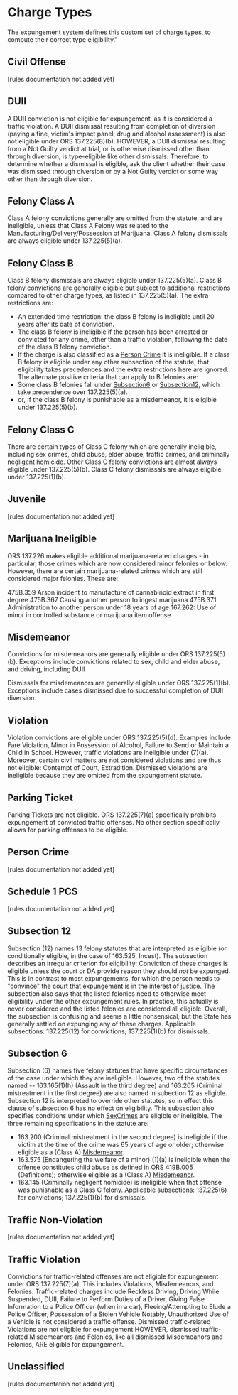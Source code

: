 # Charge Types
The expungement system defines this custom set of charge types, to compute their correct type eligibility."
## Civil Offense
\[rules documentation not added yet\]

## DUII
A DUII conviction is not eligible for expungement, as it is considered a traffic violation.
A DUII dismissal resulting from completion of diversion (paying a fine, victim's impact panel, drug and alcohol assessment) is also not eligible under ORS 137.225(8)(b).
HOWEVER, a DUII dismissal resulting from a Not Guilty verdict at trial, or is otherwise dismissed other than through diversion, is type-eligible like other dismissals.
Therefore, to determine whether a dismissal is eligible, ask the client whether their case was dismissed through diversion or by a Not Guilty verdict or some way other than through diversion.


## Felony Class A
Class A felony convictions generally are omitted from the statute, and are ineligible, unless that Class A Felony was related to the Manufacturing/Delivery/Possession of Marijuana.
Class A felony dismissals are always eligible under 137.225(5)(a).


## Felony Class B
Class B felony dismissals are always eligible under 137.225(5)(a).
Class B felony convictions are generally eligible but subject to additional restrictions compared to other charge types, as listed in 137.225(5)(a).
The extra restrictions are:
 * An extended time restriction: the class B felony is ineligible until 20 years after its date of conviction.
 * The class B felony is ineligible if the person has been arrested or convicted for any crime, other than a traffic violation, following the date of the class B felony conviction.
 * If the charge is also classified as a [Person Crime](manual/charge-types#personcrime) it is ineligible.
If a class B felony is eligible under any other subsection of the statute, that eligibility takes precedences and the extra restrictions here are ignored. The alternate positive criteria that can apply to B felonies are:
 * Some class B felonies fall under [Subsection6](#Subsection6) or [Subsection12](#Subsection12), which take precendence over 137.225(5)(a).
 * or, If the class B felony is punishable as a misdemeanor, it is eligible under 137.225(5)(b).

## Felony Class C
There are certain types of Class C felony which are generally ineligible, including sex crimes, child
abuse, elder abuse, traffic crimes, and criminally negligent homicide. Other Class C felony convictions are almost
always eligible under 137.225(5)(b).
Class C felony dismissals are always eligible under 137.225(1)(b).

## Juvenile
\[rules documentation not added yet\]

## Marijuana Ineligible
ORS 137.226 makes eligible additional marijuana-related charges - in particular, those crimes which are now considered minor felonies or below. However, there are certain marijuana-related crimes which are still considered major felonies. These are:

475B.359 Arson incident to manufacture of cannabinoid extract in first degree
475B.367 Causing another person to ingest marijuana
475B.371 Administration to another person under 18 years of age
167.262: Use of minor in controlled substance or marijuana item offense

## Misdemeanor
Convictions for misdemeanors are generally eligible under ORS 137.225(5)(b).
Exceptions include convictions related to sex, child and elder abuse, and driving, including DUII

Dismissals for misdemeanors are generally eligible under ORS 137.225(1)(b). Exceptions include cases dismissed due to successful completion of DUII diversion.

## Violation
Violation convictions are eligible under ORS 137.225(5)(d).
Examples include Fare Violation, Minor in Possession of Alcohol, Failure to Send or Maintain a Child in School.
However, traffic violations are ineligible under (7)(a).
Moreover, certain civil matters are not considered violations and are thus not eligible: Contempt of Court, Extradition.
Dismissed violations are ineligible because they are omitted from the expungement statute.

## Parking Ticket
Parking Tickets are not eligible. ORS 137.225(7)(a) specifically prohibits expungement of convicted traffic offenses. No other section specifically allows for parking offenses to be eligible.

## Person Crime
\[rules documentation not added yet\]

## Schedule 1 PCS
\[rules documentation not added yet\]

## Subsection 12
Subsection (12) names 13 felony statutes that are interpreted as eligible (or conditionally eligible, in the case of 163.525, Incest).
The subsection describes an irregular criterion for eligibility: Conviction of these charges is eligible unless the court or DA provide reason they should *not* be expunged. This is in contrast to most expungements, for which the person needs to "convince" the court that expungement is in the interest of justice.
The subsection also says that the listed felonies need to otherwise meet eligibility under the other expungement rules. In practice, this actually is never considered and the listed felonies are considered all eligible. Overall, the subsection is confusing and seems a little nonsensical, but the State has generally settled on expunging any of these charges.
Applicable subsections: 137.225(12) for convictions; 137.225(1)(b) for dismissals.

## Subsection 6
Subsection (6) names five felony statutes that have specific circumstances of the case under which they are ineligible.
However, two of the statutes named -- 163.165(1)(h) (Assault in the third degree) and 163.205 (Criminal mistreatment in the first degree) are also named in subection 12 as eligible. Subsection 12 is interpreted to override other statutes, so in effect this clause of subsection 6 has no effect on eligibility.
This subsection also specifies conditions under which [SexCrimes](#SexCrime) are eligible or ineligible.
The three remaining specifications in the statute are:
 * 163.200 (Criminal mistreatment in the second degree) is ineligible if the victim at the time of the crime was 65 years of age or older; otherwise eligible as a (Class A) [Misdemeanor](#Misdemeanor).
 * 163.575 (Endangering the welfare of a minor) (1)(a) is ineligible when the offense constitutes child abuse as defined in ORS 419B.005 (Definitions); otherwise eligible as a (Class A) [Misdemeanor](#Misdemeanor).
 * 163.145 (Criminally negligent homicide) is ineligible when that offense was punishable as a Class C felony.
Applicable subsections: 137.225(6) for convictions; 137.225(1)(b) for dismissals.

## Traffic Non-Violation
\[rules documentation not added yet\]

## Traffic Violation
Convictions for traffic-related offenses are not eligible for expungement under ORS 137.225(7)(a). This includes Violations, Misdemeanors, and Felonies. Traffic-related charges include Reckless Driving, Driving While Suspended, DUII, Failure to Perform Duties of a Driver, Giving False Information to a Police Officer (when in a car), Fleeing/Attempting to Elude a Police Officer, Possession of a Stolen Vehicle
Notably, Unauthorized Use of a Vehicle is not considered a traffic offense.
Dismissed traffic-related Violations are not eligible for expungement
HOWEVER, dismissed traffic-related Misdemeanors and Felonies, like all dismissed Misdemeanors and Felonies, ARE eligible for expungement.

## Unclassified
\[rules documentation not added yet\]
